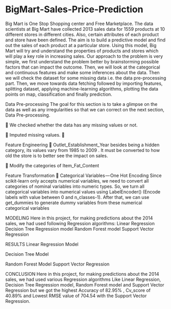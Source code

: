 # BigMart-Sales-Price-Prediction

Big Mart is One Stop Shopping center and Free Marketplace. The data scientists at Big Mart have collected 2013 sales data for 1559 products at 10 different stores in 
different cities. Also, certain attributes of each product and store have been defined. The aim is to build a predictive model and find out the sales of each product
at a particular store. Using this model, Big Mart will try and understand the properties of products and stores which will play a key role in increasing sales. 
Our approach to the problem is very simple, we first understand the problem better by brainstorming possible factors that can impact the outcome. Then, we will look at
the categorical and continuous features and make some inferences about the data. Then we will check the dataset for some missing data i.e. the data pre-processing part.
Then, we move towards data fetching followed by importing features, splitting dataset, applying machine-learning algorithms, plotting the data points on map,
classification and finally prediction.

Data Pre-processing
The goal for this section is to take a glimpse on the data as well as any irregularities so that we can correct on the next section, Data Pre-processing.

	We checked whether the data has any missing values or not.
 

	Imputed missing values.
	







Feature Engineering
	Outlet_Establishment_Year besides being a hidden category, its values vary from 1985 to 2009 . It must be converted to how old the store is to better see the impact on sales.
 

	Modify the categories of Item_Fat_Content
 

Feature Transformation
	Categorical Variables — One Hot Encoding
Since scikit-learn only accepts numerical variables, we need to convert all categories of nominal variables into numeric types. So, we turn all categorical variables into numerical values using LabelEncoder() (Encode labels with value between 0 and n_classes-1). After that, we can use get_dummies to generate dummy variables from these numerical categorical variables

 



MODELING
Here in this project, for making predictions about the 2014 sales, we had used following Regression algorithms:
Linear Regression
Decision Tree Regression model 
Random Forest model 
Support Vector Regression

RESULTS
Linear Regression Model
 
Decision Tree Model
 
Random Forest Model 
Support Vector Regression
 

CONCLUSION
Here in this project, for making predictions about the 2014 sales, we had used various Regression algorithms Like Linear Regression, Decision Tree Regression model, Random Forest model and Support Vector Regression but we got the highest Accuracy of 82.95% , Cv_score of 40.89% and Lowest RMSE value of 704.54 with the Support Vector Regression.

